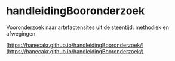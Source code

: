# handleidingBooronderzoek
Vooronderzoek naar artefactensites uit de steentijd: methodiek en afwegingen

[https://hanecakr.github.io/handleidingBooronderzoek/](https://hanecakr.github.io/handleidingBooronderzoek/)
